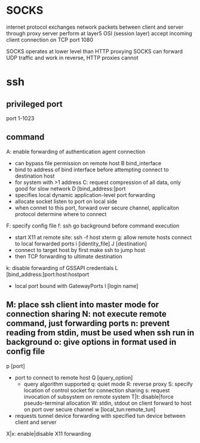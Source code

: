 # SOCKS
internet protocol exchanges network packets between client and server through proxy server
perform at layer5 OSI (session layer)
accept incoming client connection on TCP port 1080

SOCKS operates at lower level than HTTP proxying
SOCKS can forward UDP traffic and work in reverse, HTTP proxies cannot

# ssh
## privileged port
port 1-1023

## command
A: enable forwarding of authentication agent connection
  - can bypass file permission on remote host
B bind_interface
  - bind to address of bind interface before attempting connect to destination host
  - for system with >1 address
C: request compression of all data, only good for slow network
D [bind_address:]port
  - specifies local dynamic application-level port forwarding
  - allocate socket listen to port on local side 
  - when connet to this port, forward over secure channel, applicaiton protocol determine where to connect
   
F: specify config file
f: ssh go background before command execution
  - start X11 at remote site: ssh -f host xterm
g: allow remote hosts connect to local forwarded ports
i [identity_file]
J [destination]
  - connect to target host by first make ssh to jump host
  - then TCP forwarding to ultimate destination

k: disable forwarding of GSSAPI credentials
L [bind_address:]port:host:hostport
  - local port bound with GatewayPorts
l [login name]

M: place ssh client into master mode for connection sharing
N: not execute remote command, just forwarding ports
n: prevent reading from stdin, must be used when ssh run in background
o: give options in format used in config file
  - 
p [port]
  - port to connect to remote host
Q [query_option]
    - query algorithm supported
q: quiet mode
R: reverse proxy
S: specify location of control socket for connection sharing
s: request invocation of subsystem on remote system
T|t: disable|force pseudo-terminal allocation
W: stdin, stdout on client forward to host on port over secure channel
w [local_tun:remote_tun]
  - requests tunnel device forwarding with specified tun device between client and server

X|x: enable|disable X11 forwarding
  
   


